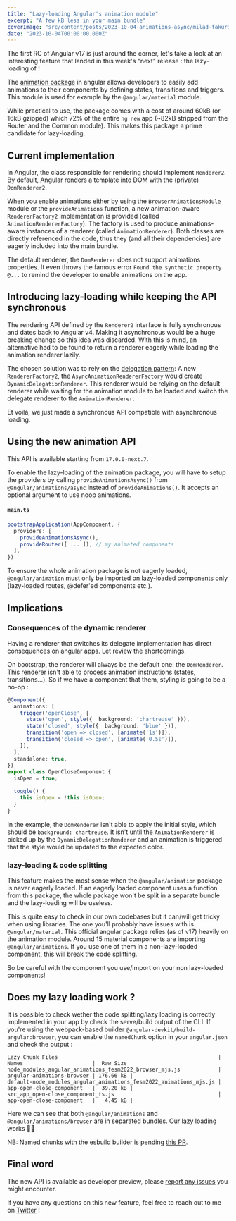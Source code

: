 ```yaml
---
title: "Lazy-loading Angular's animation module"
excerpt: "A few kB less in your main bundle"
coverImage: "src/content/posts/2023-10-04-animations-async/milad-fakurian-PjG_SXDkpwQ-unsplash.jpg"
date: "2023-10-04T00:00:00.000Z"
---
```


The first RC of Angular v17 is just around the corner, let's take a look at an interesting feature that landed in this week's "next" release : the lazy-loading of  !

The [animation package](https://angular.io/guide/animations) in angular allows developers to easily add animations to their components by defining states, transitions and triggers. This module is used for example by the `@angular/material` module.

While practical to use, the package comes with a cost of around 60kB (or 16kB gzipped) which 72% of the entire `ng new` app (~82kB stripped from the Router and the Common module). This makes this package a prime candidate for lazy-loading.

## Current implementation

In Angular, the class responsible for rendering should implement `Renderer2`.  By default, Angular renders a template into DOM with the (private) `DomRenderer2`.

When you enable animations either by using the `BrowserAnimationsModule` module or the `provideAnimations` function, a new animation-aware `RendererFactory2` implementation is provided (called `AnimationRendererFactory`). The factory is used to produce animations-aware instances of a renderer (called `AnimationRenderer`). Both classes are directly referenced in the code, thus they (and all their dependencies) are eagerly included into the main bundle.

The default renderer, the `DomRenderer` does not support animations properties. It even throws the famous error `Found the synthetic property @...` to remind the developer to enable animations on the app.

## Introducing lazy-loading while keeping the API synchronous

The rendering API defined by the `Renderer2` interface is fully synchronous  and dates back to Angular v4.
Making it asynchronous would be a huge breaking change so this idea was discarded. With this is mind,
an alternative had to be found to return a renderer eagerly while loading the animation renderer lazily.

The chosen solution was to rely on the [delegation pattern](https://en.wikipedia.org/wiki/Delegation_pattern): A new `RendererFactory2`, the `AsyncAnimationRendererFactory` would create `DynamicDelegationRenderer`. This renderer would be relying on the default renderer while waiting for the animation module to be loaded and switch the delegate renderer to the `AnimationRenderer`.

Et voilà, we just made a synchronous API compatible with asynchronous loading.

## Using the new animation API

This API is available starting from `17.0.0-next.7`.

To enable the lazy-loading of the animation package, you will have to setup the providers by calling `provideAnimationsAsync()` from `@angular/animations/async` instead of `provideAnimations()`. It accepts an optional argument to use noop animations.

#### **`main.ts`**

```ts
bootstrapApplication(AppComponent, {
  providers: [
    provideAnimationsAsync(),
    provideRouter([ ... ]), // my animated components
  ],
})
```

To ensure the whole animation package is not eagerly loaded, `@angular/animation` must only be imported on lazy-loaded components only (lazy-loaded routes, @defer'ed components etc.).

## Implications

### Consequences of the dynamic renderer

Having a renderer that switches its delegate implementation has direct consequences on angular apps.
Let review the shortcomings.

On bootstrap, the renderer will always be the default one: the `DomRenderer`. This renderer isn't able to process animation instructions (states, transitions...).
So if we have a component that them, styling is going to be a no-op :

```ts
@Component({
  animations: [
    trigger('openClose', [
      state('open', style({  background: 'chartreuse' })),
      state('closed', style({  background: 'blue' })),
      transition('open => closed', [animate('1s')]),
      transition('closed => open', [animate('0.5s')]),
    ]),
  ],
  standalone: true,
})
export class OpenCloseComponent {
  isOpen = true;

  toggle() {
    this.isOpen = !this.isOpen;
  }
}
```

In the example, the `DomRenderer` isn't able to apply the initial style, which should be `background: chartreuse`.
It isn't until the `AnimationRenderer` is picked up by the `DynamicDelegationRenderer` and an animation is triggered that the style would be updated to the expected color.

### lazy-loading & code splitting

This feature makes the most sense when the `@angular/animation` package is never eagerly loaded.
If an eagerly loaded component uses a function from this package, the whole package won't be split in a separate bundle and the lazy-loading will be useless.

This is quite easy to check in our own codebases but it can/will get tricky when using libraries. The one you'll probably have issues with is `@angular/material`. This official angular package relies (as of v17) heavily on the animation module. Around 15 material components are importing `@angular/animations`. If you use one of them in a non-lazy-loaded component, this will break the code splitting.

So be careful with the component you use/import on your non lazy-loaded components!

## Does my lazy loading work ?

It is possible to check wether the code splitting/lazy loading is correctly implemented in your app by check the serve/build output of the CLI.
If you're using the webpack-based builder `@angular-devkit/build-angular:browser`, you can enable the `namedChunk` option in your `angular.json` and check the output :

```text
Lazy Chunk Files                                                   | Names                      |  Raw Size
node_modules_angular_animations_fesm2022_browser_mjs.js            | angular-animations-browser | 176.66 kB | 
default-node_modules_angular_animations_fesm2022_animations_mjs.js | app-open-close-component   |  39.20 kB | 
src_app_open-close_component_ts.js                                 | app-open-close-component   |   4.45 kB | 
```

Here we can see that both `@angular/animations` and `@angular/animations/browser` are in separated bundles. Our lazy loading works  🎉🎉

NB: Named chunks with the esbuild builder is pending [this PR](https://github.com/angular/angular-cli/pull/25913).

## Final word

The new API is available as developer preview, please [report any issues](https://github.com/angular/angular/issues/new/choose) you might encounter.

If you have any questions on this new feature, feel free to reach out to me on [Twitter](https://twitter.com/Jean__Meche) !
